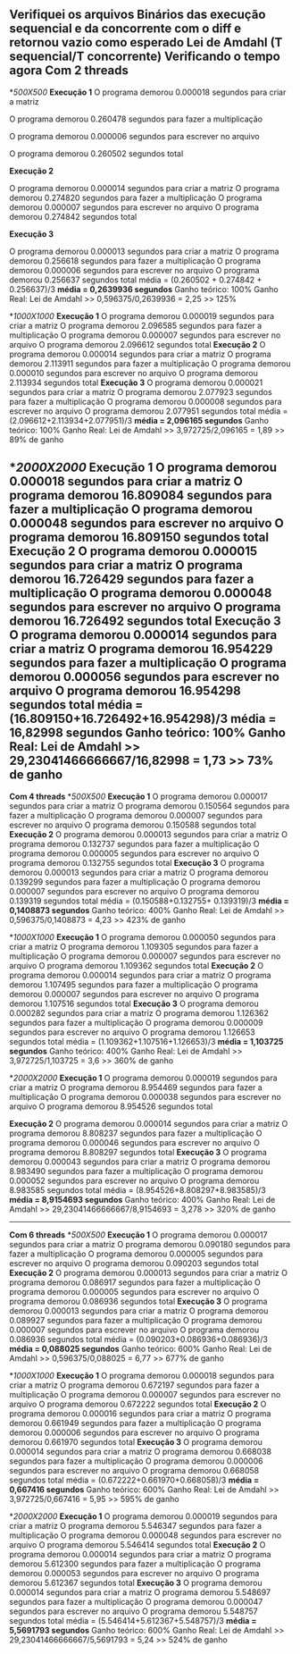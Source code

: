 
**Verifiquei os arquivos Binários das execução sequencial e da concorrente com o diff e retornou vazio como esperado**
Lei de Amdahl
(T sequencial/T concorrente)
Verificando o tempo agora
**Com 2 threads**
----------------------
**500X500* 
**Execução 1**
O programa demorou 0.000018 segundos para criar a matriz

O programa demorou 0.260478 segundos para fazer a multiplicação

O programa demorou 0.000006 segundos para escrever no arquivo

O programa demorou 0.260502 segundos total


**Execução 2**

O programa demorou 0.000014 segundos para criar a matriz
O programa demorou 0.274820 segundos para fazer a multiplicação
O programa demorou 0.000007 segundos para escrever no arquivo
O programa demorou 0.274842 segundos total

**Execução 3**


O programa demorou 0.000013 segundos para criar a matriz
O programa demorou 0.256618 segundos para fazer a multiplicação
O programa demorou 0.000006 segundos para escrever no arquivo
O programa demorou 0.256637 segundos total
média = (0.260502 + 0.274842 + 0.256637)/3
**média = 0,2639936 segundos**
Ganho teórico: 100%
Ganho Real:
Lei de Amdahl >> 0,596375/0,2639936 = 2,25 >> 125%


**1000X1000* 
**Execução 1**
O programa demorou 0.000019 segundos para criar a matriz
O programa demorou 2.096585 segundos para fazer a multiplicação
O programa demorou 0.000007 segundos para escrever no arquivo
O programa demorou 2.096612 segundos total
**Execução 2**
O programa demorou 0.000014 segundos para criar a matriz
O programa demorou 2.113911 segundos para fazer a multiplicação
O programa demorou 0.000010 segundos para escrever no arquivo
O programa demorou 2.113934 segundos total
**Execução 3**
O programa demorou 0.000021 segundos para criar a matriz
O programa demorou 2.077923 segundos para fazer a multiplicação
O programa demorou 0.000008 segundos para escrever no arquivo
O programa demorou 2.077951 segundos total
média = (2.096612+2.113934+2.077951)/3
**média = 2,096165 segundos** 
Ganho teórico: 100%
Ganho Real:
Lei de Amdahl >> 3,972725/2,096165 = 1,89 >> 89% de ganho


**2000X2000* 
**Execução 1**
O programa demorou 0.000018 segundos para criar a matriz
O programa demorou 16.809084 segundos para fazer a multiplicação
O programa demorou 0.000048 segundos para escrever no arquivo
O programa demorou 16.809150 segundos total
**Execução 2**
O programa demorou 0.000015 segundos para criar a matriz
O programa demorou 16.726429 segundos para fazer a multiplicação
O programa demorou 0.000048 segundos para escrever no arquivo
O programa demorou 16.726492 segundos total
**Execução 3**
O programa demorou 0.000014 segundos para criar a matriz
O programa demorou 16.954229 segundos para fazer a multiplicação
O programa demorou 0.000056 segundos para escrever no arquivo
O programa demorou 16.954298 segundos total
média = (16.809150+16.726492+16.954298)/3
**média = 16,82998 segundos**
Ganho teórico: 100%
Ganho Real:
Lei de Amdahl >> 29,23041466666667/16,82998 = 1,73 >> 73% de ganho
-----------------
**Com 4 threads**
**500X500* 
**Execução 1**
O programa demorou 0.000017 segundos para criar a matriz
O programa demorou 0.150564 segundos para fazer a multiplicação
O programa demorou 0.000007 segundos para escrever no arquivo
O programa demorou 0.150588 segundos total
**Execução 2**
O programa demorou 0.000013 segundos para criar a matriz
O programa demorou 0.132737 segundos para fazer a multiplicação
O programa demorou 0.000005 segundos para escrever no arquivo
O programa demorou 0.132755 segundos total
**Execução 3**
O programa demorou 0.000013 segundos para criar a matriz
O programa demorou 0.139299 segundos para fazer a multiplicação
O programa demorou 0.000007 segundos para escrever no arquivo
O programa demorou 0.139319 segundos total
média = (0.150588+0.132755+ 0.139319)/3
**média = 0,1408873 segundos**
Ganho teórico: 400%
Ganho Real:
Lei de Amdahl >> 0,596375/0,1408873 = 4,23 >> 423% de ganho


**1000X1000* 
**Execução 1**
O programa demorou 0.000050 segundos para criar a matriz
O programa demorou 1.109305 segundos para fazer a multiplicação
O programa demorou 0.000007 segundos para escrever no arquivo
O programa demorou 1.109362 segundos total
**Execução 2**
O programa demorou 0.000014 segundos para criar a matriz
O programa demorou 1.107495 segundos para fazer a multiplicação
O programa demorou 0.000007 segundos para escrever no arquivo
O programa demorou 1.107516 segundos total
**Execução 3**
O programa demorou 0.000282 segundos para criar a matriz
O programa demorou 1.126362 segundos para fazer a multiplicação
O programa demorou 0.000009 segundos para escrever no arquivo
O programa demorou 1.126653 segundos total
média = (1.109362+1.107516+1.126653)/3
**média = 1,103725 segundos**
Ganho teórico: 400%
Ganho Real:
Lei de Amdahl >> 3,972725/1,103725 = 3,6 >> 360% de ganho

**2000X2000* 
**Execução 1**
O programa demorou 0.000019 segundos para criar a matriz
O programa demorou 8.954469 segundos para fazer a multiplicação
O programa demorou 0.000038 segundos para escrever no arquivo
O programa demorou 8.954526 segundos total

**Execução 2**
O programa demorou 0.000014 segundos para criar a matriz
O programa demorou 8.808237 segundos para fazer a multiplicação
O programa demorou 0.000046 segundos para escrever no arquivo
O programa demorou 8.808297 segundos total
**Execução 3**
O programa demorou 0.000043 segundos para criar a matriz
O programa demorou 8.983490 segundos para fazer a multiplicação
O programa demorou 0.000052 segundos para escrever no arquivo
O programa demorou 8.983585 segundos total
média = (8.954526+8.808297+8.983585)/3
**média = 8,9154693 segundos**
Ganho teórico: 400%
Ganho Real:
Lei de Amdahl >> 29,23041466666667/8,9154693 = 3,278 >> 320% de ganho

---------------------


**Com 6 threads**
**500X500* 
**Execução 1**
O programa demorou 0.000017 segundos para criar a matriz
O programa demorou 0.090180 segundos para fazer a multiplicação
O programa demorou 0.000005 segundos para escrever no arquivo
O programa demorou 0.090203 segundos total
**Execução 2**
O programa demorou 0.000013 segundos para criar a matriz
O programa demorou 0.086917 segundos para fazer a multiplicação
O programa demorou 0.000005 segundos para escrever no arquivo
O programa demorou 0.086936 segundos total
**Execução 3**
O programa demorou 0.000013 segundos para criar a matriz
O programa demorou 0.089927 segundos para fazer a multiplicação
O programa demorou 0.000007 segundos para escrever no arquivo
O programa demorou 0.086936 segundos total
média = (0.090203+0.086936+0.086936)/3
**média = 0,088025 segundos**
Ganho teórico: 600%
Ganho Real:
Lei de Amdahl >> 0,596375/0,088025 = 6,77 >> 677% de ganho

**1000X1000*
**Execução 1**
O programa demorou 0.000018 segundos para criar a matriz
O programa demorou 0.672197 segundos para fazer a multiplicação
O programa demorou 0.000007 segundos para escrever no arquivo
O programa demorou 0.672222 segundos total
**Execução 2**
O programa demorou 0.000016 segundos para criar a matriz
O programa demorou 0.661949 segundos para fazer a multiplicação
O programa demorou 0.000006 segundos para escrever no arquivo
O programa demorou 0.661970 segundos total
**Execução 3**
O programa demorou 0.000014 segundos para criar a matriz
O programa demorou 0.668038 segundos para fazer a multiplicação
O programa demorou 0.000006 segundos para escrever no arquivo
O programa demorou 0.668058 segundos total
média = (0.672222+0.661970+0.668058)/3
**média = 0,667416 segundos**
Ganho teórico: 600%
Ganho Real:
Lei de Amdahl >> 3,972725/0,667416 = 5,95 >> 595% de ganho

**2000X2000*
**Execução 1**
O programa demorou 0.000019 segundos para criar a matriz
O programa demorou 5.546347 segundos para fazer a multiplicação
O programa demorou 0.000048 segundos para escrever no arquivo
O programa demorou 5.546414 segundos total
**Execução 2**
O programa demorou 0.000014 segundos para criar a matriz
O programa demorou 5.612300 segundos para fazer a multiplicação
O programa demorou 0.000053 segundos para escrever no arquivo
O programa demorou 5.612367 segundos total
**Execução 3**
O programa demorou 0.000014 segundos para criar a matriz
O programa demorou 5.548697 segundos para fazer a multiplicação
O programa demorou 0.000047 segundos para escrever no arquivo
O programa demorou 5.548757 segundos total
média = (5.546414+5.612367+5.548757)/3
**média = 5,5691793 segundos**
Ganho teórico: 600%
Ganho Real:
Lei de Amdahl >> 29,23041466666667/5,5691793 = 5,24 >> 524% de ganho
